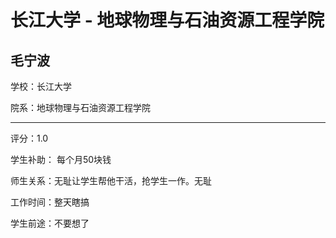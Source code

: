 # 长江大学 - 地球物理与石油资源工程学院

## 毛宁波

学校：长江大学

院系：地球物理与石油资源工程学院

* * *

评分：1.0

学生补助： 每个月50块钱

师生关系：无耻让学生帮他干活，抢学生一作。无耻

工作时间：整天瞎搞

学生前途：不要想了